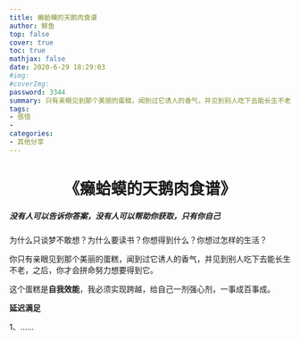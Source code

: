 ```yaml
---
title: 癞蛤蟆的天鹅肉食谱
author: 鲸鱼
top: false
cover: true
toc: true
mathjax: false
date: 2020-6-29 18:29:03
#img: 
#coverImg: 
password: 3344
summary: 只有亲眼见到那个美丽的蛋糕，闻到过它诱人的香气，并见到别人吃下去能长生不老，之后，你才会拼命努力想要得到它。
tags: 
- 感悟
- 
categories: 
- 其他分享
---
```


<center><h1>《癞蛤蟆的天鹅肉食谱》</h1></center> 

<h5>没有人可以告诉你答案，没有人可以帮助你获取，只有你自己</h5>

为什么只谈梦不敢想？为什么要读书？你想得到什么？你想过怎样的生活？

你只有亲眼见到那个美丽的蛋糕，闻到过它诱人的香气，并见到别人吃下去能长生不老，之后，你才会拼命努力想要得到它。

这个蛋糕是**自我效能**，我必须实现跨越，给自己一剂强心剂，一事成百事成。

**延迟满足**

1、......